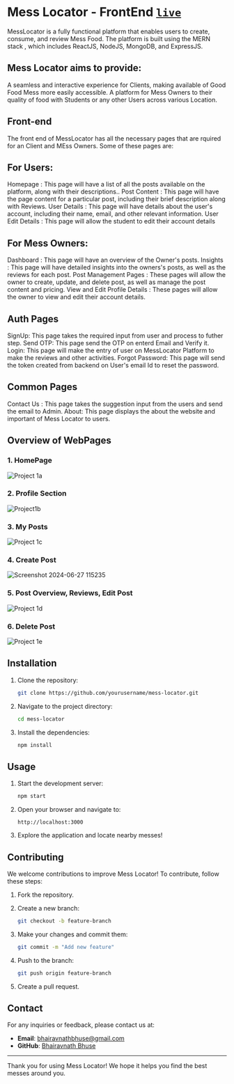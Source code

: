 # Mess Locator - FrontEnd [```live```](https://mess-locator-frontend.vercel.app/)

MessLocator is a fully functional  platform that enables users to create, consume, and review Mess Food. The platform is built using the MERN stack , which includes ReactJS, NodeJS, MongoDB, and ExpressJS.

## Mess Locator aims to provide:
A seamless and interactive  experience for Clients, making available of Good Food Mess more easily accessible.
A platform for Mess Owners to their quality of food with Students or any other Users across various Location.


## Front-end
The front end of MessLocator has all the necessary pages that are rquired for an Client and MEss Owners. Some of these pages are:

## For Users:
Homepage : This page will have a list of all the posts available on the platform, along with their descriptions..
Post Content : This page will have the page content for a particular post, including their brief description along with Reviews.
User Details : This page will have details about the user's account, including their name, email, and other relevant information.
User Edit Details : This page will allow the student to edit their account details


## For Mess Owners:
Dashboard : This page will have an overview of the Owner's posts. 
Insights : This page will have detailed insights into the owners's posts, as well as the reviews for each post.
Post Management Pages : These pages will allow the owner to create, update, and delete post, as well as manage the post content and pricing.
View and Edit Profile Details : These pages will allow the owner to view and edit their account details.

## Auth Pages
SignUp: This page takes the required input from user and process to futher step.
Send OTP: This page send the OTP on enterd Email and Verify it.
Login: This page will make the entry of user on MessLocator Platform to make the reviews and other activities.
Forgot Password: This page will send the token created from backend on User's email Id to reset the password.

## Common Pages
Contact Us : This page takes the suggestion input from the users and send the email to Admin.
About: This page displays the about the website and important of Mess Locator to users.

## Overview of WebPages
### 1. HomePage
![Project 1a](https://github.com/Bhairavnath-Bhuse/MessLocator-Frontend/assets/129151584/34c07184-6a82-46d8-bc78-251d797f1915)

### 2. Profile Section
![Project1b](https://github.com/Bhairavnath-Bhuse/MessLocator-Frontend/assets/129151584/07096e10-7f28-4466-acbb-2b2e9aee27f4)

### 3. My Posts
![Project 1c](https://github.com/Bhairavnath-Bhuse/MessLocator-Frontend/assets/129151584/2024d011-952e-471a-a52b-e3e977cef1b0)

### 4. Create Post
![Screenshot 2024-06-27 115235](https://github.com/Bhairavnath-Bhuse/MessLocator-Frontend/assets/129151584/c95a9aca-e8d1-429c-9ec8-7a89ba95cfdf)

### 5. Post Overview, Reviews, Edit Post
   
![Project 1d](https://github.com/Bhairavnath-Bhuse/MessLocator-Frontend/assets/129151584/053834aa-584f-4de4-b4ea-f3ee445d258d)

### 6. Delete Post
![Project 1e](https://github.com/Bhairavnath-Bhuse/MessLocator-Frontend/assets/129151584/d8d2f58d-bef9-477b-94ab-99583822d259)



## Installation

1. Clone the repository:
    ```bash
    git clone https://github.com/yourusername/mess-locator.git
    ```

2. Navigate to the project directory:
    ```bash
    cd mess-locator
    ```

3. Install the dependencies:
    ```bash
    npm install
    ```

## Usage

1. Start the development server:
    ```bash
    npm start
    ```

2. Open your browser and navigate to:
    ```
    http://localhost:3000
    ```

3. Explore the application and locate nearby messes!

## Contributing

We welcome contributions to improve Mess Locator! To contribute, follow these steps:

1. Fork the repository.
2. Create a new branch:
    ```bash
    git checkout -b feature-branch
    ```

3. Make your changes and commit them:
    ```bash
    git commit -m "Add new feature"
    ```

4. Push to the branch:
    ```bash
    git push origin feature-branch
    ```

5. Create a pull request.


## Contact

For any inquiries or feedback, please contact us at:
- **Email**: [bhairavnathbhuse@gmail.com](mailto:bhairavnathbhuse@gmail.com)
- **GitHub**: [Bhairavnath Bhuse](https://github.com/Bhairavnath-Bhuse)

---

Thank you for using Mess Locator! We hope it helps you find the best messes around you.
